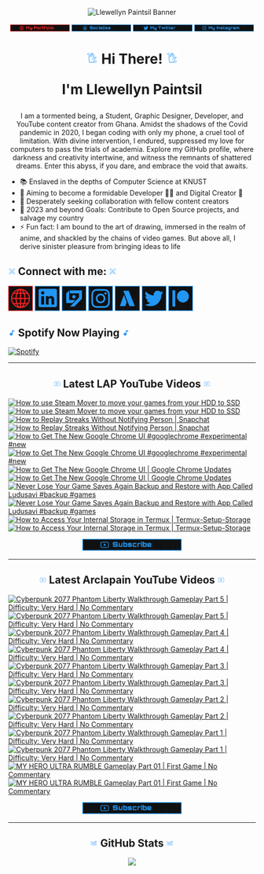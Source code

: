<!-- Banner -->
<p align="center">
<img src="./images/banner/github-banner-v2.gif" alt="Llewellyn Paintsil Banner" title="Llewellyn Paintsil Banner" loading="eager" decoding="async" longdesc="I'm Llewellyn Adonteng Paintsil. A Christian, web developer, Content Creator, Gamer, Graphic Designer, and anime lover. This is just an improved version of my banner by the way. Hope to work with more people and improve my skills.">
</p>

<div align="center">

<!-- INTRO BADGES START -->
<p>
<!-- My portfolio -->
<a href="#" target="_blank">
<img src="./images/badge/my-portfolio-down.png" align="center" width="24%" alt="Llewellyn's Portfolio Badge [Down]" title="Llewellyn's Portfolio [Down]" loading="eager" decoding="async" longdesc="A custom made badge that leads to the Portfolio of Llewellyn Adonteng Paintsil"></a> 
<!-- My Github -->
<a href="https://github.com/Llewellyn500" target="_blank">
<img src="./images/badge/socialize.png" align="center" width="24%" alt="Llewellyn's Github Profile Badge" title="Llewellyn's Github Profile" loading="eager" decoding="async" longdesc="A custom made badge that leads to the Github Profile of Llewellyn Adonteng Paintsil"></a>
<!-- My Twitter -->
<a href="https://twitter.com/LlewellynAdont1" target="_blank">
<img src="./images/badge/my-twitter.png" align="center" width="24%" alt="Llewellyn's Twitter Badge" title="Llewellyn's Twitter" loading="eager" decoding="async" longdesc="A custom made badge that leads to the Twitter account of Llewellyn Adonteng Paintsil"></a>
<!-- My Instagram -->
<a href="https://instagram.com/llewellynpaint?igshid=MzNINGNkZWQ4Mg==" target="_blank">
<img src="./images/badge/my-instagram.png" width="24%" align="center" alt="Llewellyn's Instagram Badge" title="Llewellyn's Instagram" loading="eager" decoding="async" longdesc="A custom made badge that leads to the instagram account of Llewellyn Adonteng Paintsil"></a>
</p>
<!-- INTRO BADGES END -->

<!-- HEADING START -->
<h1> 
<img src="./images/others/wave.gif" width="5%" alt="hand waving gif" title="waving hand" loading="eager" decoding="async" longdesc="A simple blue gif of a waving hand"/> Hi There! <img src="./images/others/wave.gif" width="5%" alt="hand waving gif" title="waving hand" loading="eager" decoding="async" longdesc="A simple blue gif of a waving hand"/>

I'm Llewellyn Paintsil 
</h1>

<!-- BODY START -->
<p>
I am a tormented being, a Student, Graphic Designer, Developer, and YouTube content creator from Ghana. Amidst the shadows of the Covid pandemic in 2020, I began coding with only my phone, a cruel tool of limitation. With divine intervention, I endured, suppressed my love for computers to pass the trials of academia. Explore my GitHub profile, where darkness and creativity intertwine, and witness the remnants of shattered dreams. Enter this abyss, if you dare, and embrace the void that awaits.
</p>
</div>

<p>
<ul>
<li>📚 Enslaved in the depths of Computer Science at KNUST</li>
<li>🌱 Aiming to become a formidable Developer 👨‍💻 and Digital Creator 🎥</li>
<li>👯 Desperately seeking collaboration with fellow content creators</li>
<li>🥅 2023 and beyond Goals: Contribute to Open Source projects, and salvage my country</li>
<li>⚡ Fun fact: I am bound to the art of drawing, immersed in the realm of anime, and shackled by the chains of video games. But above all, I derive sinister pleasure from bringing ideas to life</li>
</ul>
</p>
<!-- BODY END -->

<!-- SOCIAL MEDIA LINKS START -->
<h2><img src="./images/others/connect.gif" width="3%" alt="Connect with me GIF" title="Connect With Me" loading="lazy" decoding="async" longdesc="A custom made gif of connecting with people"/> Connect with me: <img src="./images/others/connect.gif" width="3%" alt="Connect with me GIF" title="Connect With Me" loading="lazy" decoding="async" longdesc="A custom made gif of connecting with people"/></h2>
<p>
<a href="#" target="_blank">
<img src="./images/icons/portfolio-[down].png" width="10%" alt="Llewellyn Portfolio Icon" title="Llewellyn's Portfolio" loading="lazy" decoding="async" longdesc="A custom made icon that leads to the Portfolio of Llewellyn Adonteng Paintsil"/></a>
<a href="https://www.linkedin.com/in/llewellynpaintsil" target="_blank">
<img src="./images/icons/linkedin.png" width="10%" alt="Llewellyn Linkedin Profile Icon" title="Llewellyn's Linkedin Profile" loading="lazy" decoding="async" longdesc="A custom made icon that leads to the Linkedin of Llewellyn Adonteng Paintsil"/></a>
<a href="https://www.youtube.com/@lap-tutorials" target="_blank">
<img src="./images/icons/lap.png" width="10%" alt="LAP Youtube Channel Icon" title="LAP YouTube Channel" loading="lazy" decoding="async" longdesc="A custom made icon that leads to the LAP youtube Channel"/></a>
<a href="https://instagram.com/llewellynpaint?igshid=MzNINGNkZWQ4Mg==" target="_blank">
<img src="./images/icons/instagram.png" width="10%" alt="Llewellyn Instagram Icon" title="Llewellyn's Instagram" loading="lazy" decoding="async" longdesc="A custom made icon that leads to the Instagram account of Llewellyn Adonteng Paintsil"/></a>
<a href="https://www.youtube.com/@arclapain" target="_blank">
<img src="./images/icons/arclapain.png" width="10%" alt="Arclapain YouTube Channel Icon" title="Arclapain YouTube Channel" loading="lazy" decoding="async" longdesc="A custom made icon that leads to the Channel of Arclapain"/></a>
<a href="https://twitter.com/LlewellynAdont1" target="_blank">
<img src="./images/icons/twitter.png" width="10%" alt="Llewellyn Twitter Icon" title="Llewellyn's Twitter Account" loading="lazy" decoding="async" longdesc="A custom made icon that leads to the Twitter of Llewellyn Adonteng Paintsil"/></a>
<a href="https://www.patreon.com/LPTeach" target="_blank">
<img src="./images/icons/patreon.png" width="10%" alt="Llewellyn Patreon Icon" title="Llewellyn's Patreon" loading="lazy" decoding="async" longdesc="A custom made icon that leads to the Patreon of Llewellyn Adonteng Paintsil"/></a>
</p>
<!-- SOCIAL MEDIA LINKS END -->

<!-- Spotify now playing start -->
<div>
<h2><img src="./images/others/music.gif" alt="music icon" width="3%" title="My Spotify now playing" loading="lazy" decoding="async" longdesc="A musical note"/> Spotify Now Playing <img src="./images/others/music.gif" alt="music icon" width="3%" title="My Spotify now playing" loading="lazy" decoding="async" longdesc="A musical note"/></h2>
  
[![Spotify](https://spotify-now-playing-two-nu.vercel.app/api/spotify)](https://open.spotify.com/user/31oqgy33mbfmztovhp2eguowwti4)

</div>
<!-- Spotify now playing end -->

---

<h2 align="center"><img src="./images/others/video.gif" width="3%" alt="Latest Video GIF" title="Latest Video Gif" loading="lazy" decoding="async" longdesc="A custom made gif of Latest Video"/> Latest LAP YouTube Videos <img src="./images/others/video.gif" width="3%" alt="Latest Video GIF" title="Latest Video Gif" loading="lazy" decoding="async" longdesc="A custom made gif of Latest Video"/></h2>

<!-- BEGIN LAP-TUTORIALS-YOUTUBE-CARDS -->
[![How to use Steam Mover to move your games from your HDD to SSD](https://ytcards.demolab.com/?id=xxemMxGQVhc&title=How+to+use+Steam+Mover+to+move+your+games+from+your+HDD+to+SSD&lang=en&timestamp=1698174024&background_color=%23101010&title_color=%23FBFBFD&stats_color=%232196f3&max_title_lines=1&width=250&border_radius=5 "How to use Steam Mover to move your games from your HDD to SSD")](https://www.youtube.com/watch?v=xxemMxGQVhc#gh-dark-mode-only)[![How to use Steam Mover to move your games from your HDD to SSD](https://ytcards.demolab.com/?id=xxemMxGQVhc&title=How+to+use+Steam+Mover+to+move+your+games+from+your+HDD+to+SSD&lang=en&timestamp=1698174024&background_color=%23101010&title_color=%23FBFBFD&stats_color=%232196f3&max_title_lines=1&width=250&border_radius=5 "How to use Steam Mover to move your games from your HDD to SSD")](https://www.youtube.com/watch?v=xxemMxGQVhc#gh-light-mode-only)
[![How to Replay Streaks Without Notifying Person | Snapchat](https://ytcards.demolab.com/?id=d-mD-bv1moI&title=How+to+Replay+Streaks+Without+Notifying+Person+%7C+Snapchat&lang=en&timestamp=1697742025&background_color=%23101010&title_color=%23FBFBFD&stats_color=%232196f3&max_title_lines=1&width=250&border_radius=5 "How to Replay Streaks Without Notifying Person | Snapchat")](https://www.youtube.com/watch?v=d-mD-bv1moI#gh-dark-mode-only)[![How to Replay Streaks Without Notifying Person | Snapchat](https://ytcards.demolab.com/?id=d-mD-bv1moI&title=How+to+Replay+Streaks+Without+Notifying+Person+%7C+Snapchat&lang=en&timestamp=1697742025&background_color=%23101010&title_color=%23FBFBFD&stats_color=%232196f3&max_title_lines=1&width=250&border_radius=5 "How to Replay Streaks Without Notifying Person | Snapchat")](https://www.youtube.com/watch?v=d-mD-bv1moI#gh-light-mode-only)
[![How to Get The New Google Chrome UI #googlechrome #experimental #new](https://ytcards.demolab.com/?id=EIT1l_8xNj4&title=How+to+Get+The+New+Google+Chrome+UI+%23googlechrome+%23experimental+%23new&lang=en&timestamp=1697479210&background_color=%23101010&title_color=%23FBFBFD&stats_color=%232196f3&max_title_lines=1&width=250&border_radius=5 "How to Get The New Google Chrome UI #googlechrome #experimental #new")](https://www.youtube.com/watch?v=EIT1l_8xNj4#gh-dark-mode-only)[![How to Get The New Google Chrome UI #googlechrome #experimental #new](https://ytcards.demolab.com/?id=EIT1l_8xNj4&title=How+to+Get+The+New+Google+Chrome+UI+%23googlechrome+%23experimental+%23new&lang=en&timestamp=1697479210&background_color=%23101010&title_color=%23FBFBFD&stats_color=%232196f3&max_title_lines=1&width=250&border_radius=5 "How to Get The New Google Chrome UI #googlechrome #experimental #new")](https://www.youtube.com/watch?v=EIT1l_8xNj4#gh-light-mode-only)
[![How to Get The New Google Chrome UI | Google Chrome Updates](https://ytcards.demolab.com/?id=beoM-wfb424&title=How+to+Get+The+New+Google+Chrome+UI+%7C+Google+Chrome+Updates&lang=en&timestamp=1696964425&background_color=%23101010&title_color=%23FBFBFD&stats_color=%232196f3&max_title_lines=1&width=250&border_radius=5 "How to Get The New Google Chrome UI | Google Chrome Updates")](https://www.youtube.com/watch?v=beoM-wfb424#gh-dark-mode-only)[![How to Get The New Google Chrome UI | Google Chrome Updates](https://ytcards.demolab.com/?id=beoM-wfb424&title=How+to+Get+The+New+Google+Chrome+UI+%7C+Google+Chrome+Updates&lang=en&timestamp=1696964425&background_color=%23101010&title_color=%23FBFBFD&stats_color=%232196f3&max_title_lines=1&width=250&border_radius=5 "How to Get The New Google Chrome UI | Google Chrome Updates")](https://www.youtube.com/watch?v=beoM-wfb424#gh-light-mode-only)
[![Never Lose Your Game Saves Again Backup and Restore with App Called Ludusavi  #backup #games](https://ytcards.demolab.com/?id=uUDZH2VgLa8&title=Never+Lose+Your+Game+Saves+Again+Backup+and+Restore+with+App+Called+Ludusavi++%23backup+%23games&lang=en&timestamp=1696874432&background_color=%23101010&title_color=%23FBFBFD&stats_color=%232196f3&max_title_lines=1&width=250&border_radius=5 "Never Lose Your Game Saves Again Backup and Restore with App Called Ludusavi  #backup #games")](https://www.youtube.com/watch?v=uUDZH2VgLa8#gh-dark-mode-only)[![Never Lose Your Game Saves Again Backup and Restore with App Called Ludusavi  #backup #games](https://ytcards.demolab.com/?id=uUDZH2VgLa8&title=Never+Lose+Your+Game+Saves+Again+Backup+and+Restore+with+App+Called+Ludusavi++%23backup+%23games&lang=en&timestamp=1696874432&background_color=%23101010&title_color=%23FBFBFD&stats_color=%232196f3&max_title_lines=1&width=250&border_radius=5 "Never Lose Your Game Saves Again Backup and Restore with App Called Ludusavi  #backup #games")](https://www.youtube.com/watch?v=uUDZH2VgLa8#gh-light-mode-only)
[![How to Access Your Internal Storage in Termux | Termux-Setup-Storage](https://ytcards.demolab.com/?id=5zlE8KEz6wk&title=How+to+Access+Your+Internal+Storage+in+Termux+%7C+Termux-Setup-Storage&lang=en&timestamp=1696528803&background_color=%23101010&title_color=%23FBFBFD&stats_color=%232196f3&max_title_lines=1&width=250&border_radius=5 "How to Access Your Internal Storage in Termux | Termux-Setup-Storage")](https://www.youtube.com/watch?v=5zlE8KEz6wk#gh-dark-mode-only)[![How to Access Your Internal Storage in Termux | Termux-Setup-Storage](https://ytcards.demolab.com/?id=5zlE8KEz6wk&title=How+to+Access+Your+Internal+Storage+in+Termux+%7C+Termux-Setup-Storage&lang=en&timestamp=1696528803&background_color=%23101010&title_color=%23FBFBFD&stats_color=%232196f3&max_title_lines=1&width=250&border_radius=5 "How to Access Your Internal Storage in Termux | Termux-Setup-Storage")](https://www.youtube.com/watch?v=5zlE8KEz6wk#gh-light-mode-only)
<!-- END LAP-TUTORIALS-YOUTUBE-CARDS -->

<div align="center">
<a href="https://www.youtube.com/@lap-tutorials">
<img src="./images/badge/subscribe.png" width="40%" alt="Subscribe button" title="Subscribe Button" loading="eager" decoding="async" longdesc="A custom made subscribe button"/></a>
</div>

---

<h2 align="center"><img src="./images/others/video.gif" width="3%" alt="Latest Video GIF" title="Latest Video Gif" loading="lazy" decoding="async" longdesc="A custom made gif of Latest Video"/> Latest Arclapain YouTube Videos <img src="./images/others/video.gif" width="3%" alt="Latest Video GIF" title="Latest Video Gif" loading="lazy" decoding="async" longdesc="A custom made gif of Latest Video"/></h2>

<!-- BEGIN ARCLAPAIN-YOUTUBE-CARDS -->
[![Cyberpunk 2077 Phantom Liberty Walkthrough Gameplay Part 5 | Difficulty: Very Hard | No Commentary](https://ytcards.demolab.com/?id=Pm0xDYzQGKY&title=Cyberpunk+2077+Phantom+Liberty+Walkthrough+Gameplay+Part+5+%7C+Difficulty%3A+Very+Hard+%7C+No+Commentary&lang=en&timestamp=1698256810&background_color=%23101010&title_color=%23FBFBFD&stats_color=%232196f3&max_title_lines=1&width=250&border_radius=5 "Cyberpunk 2077 Phantom Liberty Walkthrough Gameplay Part 5 | Difficulty: Very Hard | No Commentary")](https://www.youtube.com/watch?v=Pm0xDYzQGKY#gh-dark-mode-only)[![Cyberpunk 2077 Phantom Liberty Walkthrough Gameplay Part 5 | Difficulty: Very Hard | No Commentary](https://ytcards.demolab.com/?id=Pm0xDYzQGKY&title=Cyberpunk+2077+Phantom+Liberty+Walkthrough+Gameplay+Part+5+%7C+Difficulty%3A+Very+Hard+%7C+No+Commentary&lang=en&timestamp=1698256810&background_color=%23101010&title_color=%23FBFBFD&stats_color=%232196f3&max_title_lines=1&width=250&border_radius=5 "Cyberpunk 2077 Phantom Liberty Walkthrough Gameplay Part 5 | Difficulty: Very Hard | No Commentary")](https://www.youtube.com/watch?v=Pm0xDYzQGKY#gh-light-mode-only)
[![Cyberpunk 2077 Phantom Liberty Walkthrough Gameplay Part 4 | Difficulty: Very Hard | No Commentary](https://ytcards.demolab.com/?id=e4WoGSBiYx4&title=Cyberpunk+2077+Phantom+Liberty+Walkthrough+Gameplay+Part+4+%7C+Difficulty%3A+Very+Hard+%7C+No+Commentary&lang=en&timestamp=1698087615&background_color=%23101010&title_color=%23FBFBFD&stats_color=%232196f3&max_title_lines=1&width=250&border_radius=5 "Cyberpunk 2077 Phantom Liberty Walkthrough Gameplay Part 4 | Difficulty: Very Hard | No Commentary")](https://www.youtube.com/watch?v=e4WoGSBiYx4#gh-dark-mode-only)[![Cyberpunk 2077 Phantom Liberty Walkthrough Gameplay Part 4 | Difficulty: Very Hard | No Commentary](https://ytcards.demolab.com/?id=e4WoGSBiYx4&title=Cyberpunk+2077+Phantom+Liberty+Walkthrough+Gameplay+Part+4+%7C+Difficulty%3A+Very+Hard+%7C+No+Commentary&lang=en&timestamp=1698087615&background_color=%23101010&title_color=%23FBFBFD&stats_color=%232196f3&max_title_lines=1&width=250&border_radius=5 "Cyberpunk 2077 Phantom Liberty Walkthrough Gameplay Part 4 | Difficulty: Very Hard | No Commentary")](https://www.youtube.com/watch?v=e4WoGSBiYx4#gh-light-mode-only)
[![Cyberpunk 2077 Phantom Liberty Walkthrough Gameplay Part 3 | Difficulty: Very Hard | No Commentary](https://ytcards.demolab.com/?id=_k_PDUxa3lI&title=Cyberpunk+2077+Phantom+Liberty+Walkthrough+Gameplay+Part+3+%7C+Difficulty%3A+Very+Hard+%7C+No+Commentary&lang=en&timestamp=1697828414&background_color=%23101010&title_color=%23FBFBFD&stats_color=%232196f3&max_title_lines=1&width=250&border_radius=5 "Cyberpunk 2077 Phantom Liberty Walkthrough Gameplay Part 3 | Difficulty: Very Hard | No Commentary")](https://www.youtube.com/watch?v=_k_PDUxa3lI#gh-dark-mode-only)[![Cyberpunk 2077 Phantom Liberty Walkthrough Gameplay Part 3 | Difficulty: Very Hard | No Commentary](https://ytcards.demolab.com/?id=_k_PDUxa3lI&title=Cyberpunk+2077+Phantom+Liberty+Walkthrough+Gameplay+Part+3+%7C+Difficulty%3A+Very+Hard+%7C+No+Commentary&lang=en&timestamp=1697828414&background_color=%23101010&title_color=%23FBFBFD&stats_color=%232196f3&max_title_lines=1&width=250&border_radius=5 "Cyberpunk 2077 Phantom Liberty Walkthrough Gameplay Part 3 | Difficulty: Very Hard | No Commentary")](https://www.youtube.com/watch?v=_k_PDUxa3lI#gh-light-mode-only)
[![Cyberpunk 2077 Phantom Liberty Walkthrough Gameplay Part 2 | Difficulty: Very Hard | No Commentary](https://ytcards.demolab.com/?id=6O4lL3qz7Sk&title=Cyberpunk+2077+Phantom+Liberty+Walkthrough+Gameplay+Part+2+%7C+Difficulty%3A+Very+Hard+%7C+No+Commentary&lang=en&timestamp=1697587206&background_color=%23101010&title_color=%23FBFBFD&stats_color=%232196f3&max_title_lines=1&width=250&border_radius=5 "Cyberpunk 2077 Phantom Liberty Walkthrough Gameplay Part 2 | Difficulty: Very Hard | No Commentary")](https://www.youtube.com/watch?v=6O4lL3qz7Sk#gh-dark-mode-only)[![Cyberpunk 2077 Phantom Liberty Walkthrough Gameplay Part 2 | Difficulty: Very Hard | No Commentary](https://ytcards.demolab.com/?id=6O4lL3qz7Sk&title=Cyberpunk+2077+Phantom+Liberty+Walkthrough+Gameplay+Part+2+%7C+Difficulty%3A+Very+Hard+%7C+No+Commentary&lang=en&timestamp=1697587206&background_color=%23101010&title_color=%23FBFBFD&stats_color=%232196f3&max_title_lines=1&width=250&border_radius=5 "Cyberpunk 2077 Phantom Liberty Walkthrough Gameplay Part 2 | Difficulty: Very Hard | No Commentary")](https://www.youtube.com/watch?v=6O4lL3qz7Sk#gh-light-mode-only)
[![Cyberpunk 2077 Phantom Liberty Walkthrough Gameplay Part 1 | Difficulty: Very Hard | No Commentary](https://ytcards.demolab.com/?id=DuR-6rWmV8Q&title=Cyberpunk+2077+Phantom+Liberty+Walkthrough+Gameplay+Part+1+%7C+Difficulty%3A+Very+Hard+%7C+No+Commentary&lang=en&timestamp=1697482805&background_color=%23101010&title_color=%23FBFBFD&stats_color=%232196f3&max_title_lines=1&width=250&border_radius=5 "Cyberpunk 2077 Phantom Liberty Walkthrough Gameplay Part 1 | Difficulty: Very Hard | No Commentary")](https://www.youtube.com/watch?v=DuR-6rWmV8Q#gh-dark-mode-only)[![Cyberpunk 2077 Phantom Liberty Walkthrough Gameplay Part 1 | Difficulty: Very Hard | No Commentary](https://ytcards.demolab.com/?id=DuR-6rWmV8Q&title=Cyberpunk+2077+Phantom+Liberty+Walkthrough+Gameplay+Part+1+%7C+Difficulty%3A+Very+Hard+%7C+No+Commentary&lang=en&timestamp=1697482805&background_color=%23101010&title_color=%23FBFBFD&stats_color=%232196f3&max_title_lines=1&width=250&border_radius=5 "Cyberpunk 2077 Phantom Liberty Walkthrough Gameplay Part 1 | Difficulty: Very Hard | No Commentary")](https://www.youtube.com/watch?v=DuR-6rWmV8Q#gh-light-mode-only)
[![MY HERO ULTRA RUMBLE Gameplay Part 01 | First Game | No Commentary](https://ytcards.demolab.com/?id=wcMHQXlCJTU&title=MY+HERO+ULTRA+RUMBLE+Gameplay+Part+01+%7C+First+Game+%7C+No+Commentary&lang=en&timestamp=1697223628&background_color=%23101010&title_color=%23FBFBFD&stats_color=%232196f3&max_title_lines=1&width=250&border_radius=5 "MY HERO ULTRA RUMBLE Gameplay Part 01 | First Game | No Commentary")](https://www.youtube.com/watch?v=wcMHQXlCJTU#gh-dark-mode-only)[![MY HERO ULTRA RUMBLE Gameplay Part 01 | First Game | No Commentary](https://ytcards.demolab.com/?id=wcMHQXlCJTU&title=MY+HERO+ULTRA+RUMBLE+Gameplay+Part+01+%7C+First+Game+%7C+No+Commentary&lang=en&timestamp=1697223628&background_color=%23101010&title_color=%23FBFBFD&stats_color=%232196f3&max_title_lines=1&width=250&border_radius=5 "MY HERO ULTRA RUMBLE Gameplay Part 01 | First Game | No Commentary")](https://www.youtube.com/watch?v=wcMHQXlCJTU#gh-light-mode-only)
<!-- END ARCLAPAIN-YOUTUBE-CARDS -->

<div align="center">
<a href="https://www.youtube.com/@arclapain">
<img src="./images/badge/subscribe.png" width="40%" alt="Subscribe button" title="Subscribe Button" loading="eager" decoding="async" longdesc="A custom made subscribe button"/></a>
</div>

---

<h2 align="center"><img src="./images/others/stats.gif" width="3%" alt="github stats GIF" title="github stats Gif" loading="lazy" decoding="async" longdesc="A custom made gif of GitHub Stats"/> GitHub Stats <img src="./images/others/stats.gif" width="3%" alt="github stats GIF" title="github stats Gif" loading="lazy" decoding="async" longdesc="A custom made gif of GitHub Stats"/></h2>
<p align="center">
<img src="https://github-readme-stats-rho-rouge.vercel.app/api?username=Llewellyn500&show_icons=true&title_color=2196f3&bg_color=101010&text_color=fff&icon_color=2196f3&hide_border=true" />
</p>
